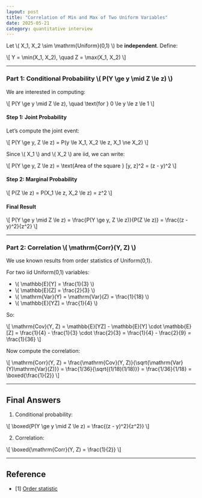 ```yaml
---
layout: post
title: "Correlation of Min and Max of Two Uniform Variables"
date: 2025-05-21
category: quantitative interview
---
```


Let \\( X_1, X_2 \sim \mathrm{Uniform}(0,1) \\) be **independent**. Define:

\\[
Y = \min(X_1, X_2), \quad Z = \max(X_1, X_2)
\\]

---

### Part 1: Conditional Probability \\( P(Y \ge y \mid Z \le z) \\)

We are interested in computing:

\\[
P(Y \ge y \mid Z \le z), \quad \text{for } 0 \le y \le z \le 1
\\]

#### Step 1: Joint Probability

Let’s compute the joint event:

\\[
P(Y \ge y, Z \le z) = P(y \le X_1, X_2 \le z, X_1 \ne X_2)
\\]

Since \\( X_1 \\) and \\( X_2 \\) are iid, we can write:

\\[
P(Y \ge y, Z \le z) = \text{Area of the square } [y, z]^2 = (z - y)^2
\\]

#### Step 2: Marginal Probability

\\[
P(Z \le z) = P(X_1 \le z, X_2 \le z) = z^2
\\]

#### Final Result

\\[
P(Y \ge y \mid Z \le z) = \frac{P(Y \ge y, Z \le z)}{P(Z \le z)} = \frac{(z - y)^2}{z^2}
\\]

---

### Part 2: Correlation \\( \mathrm{Corr}(Y, Z) \\)

We use known results from order statistics of Uniform(0,1).

For two iid Uniform(0,1) variables:

- \\( \mathbb{E}[Y] = \frac{1}{3} \\)
- \\( \mathbb{E}[Z] = \frac{2}{3} \\)
- \\( \mathrm{Var}(Y) = \mathrm{Var}(Z) = \frac{1}{18} \\)
- \\( \mathbb{E}[YZ] = \frac{1}{4} \\)

So:

\\[
\mathrm{Cov}(Y, Z) = \mathbb{E}[YZ] - \mathbb{E}[Y] \cdot \mathbb{E}[Z] = \frac{1}{4} - \frac{1}{3} \cdot \frac{2}{3} = \frac{1}{4} - \frac{2}{9} = \frac{1}{36}
\\]

Now compute the correlation:

\\[
\mathrm{Corr}(Y, Z) = \frac{\mathrm{Cov}(Y, Z)}{\sqrt{\mathrm{Var}(Y)\mathrm{Var}(Z)}} = \frac{1/36}{\sqrt{(1/18)(1/18)}} = \frac{1/36}{1/18} = \boxed{\frac{1}{2}}
\\]

---

## Final Answers

1. Conditional probability:

\\[
\boxed{P(Y \ge y \mid Z \le z) = \frac{(z - y)^2}{z^2}}
\\]

2. Correlation:

\\[
\boxed{\mathrm{Corr}(Y, Z) = \frac{1}{2}}
\\]

---

## Reference

* [1] [Order statistic](https://en.wikipedia.org/wiki/Order_statistic#Distribution_of_the_minimum_and_maximum)
